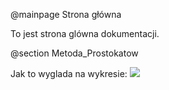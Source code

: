 @mainpage Strona główna

To jest strona glówna dokumentacji.

@section Metoda_Prostokatow

Jak to wyglada na wykresie:
![](obraz2.png)